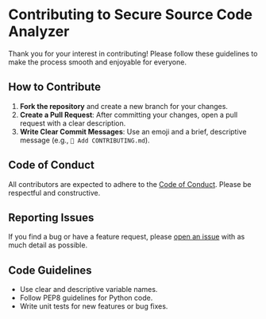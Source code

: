 # Contributing to Secure Source Code Analyzer

Thank you for your interest in contributing! Please follow these guidelines to make the process smooth and enjoyable for everyone.

## How to Contribute

1. **Fork the repository** and create a new branch for your changes.
2. **Create a Pull Request**: After committing your changes, open a pull request with a clear description.
3. **Write Clear Commit Messages**: Use an emoji and a brief, descriptive message (e.g., `📝 Add CONTRIBUTING.md`).

## Code of Conduct

All contributors are expected to adhere to the [Code of Conduct](./CODE_OF_CONDUCT.md). Please be respectful and constructive.

## Reporting Issues

If you find a bug or have a feature request, please [open an issue](https://github.com/bvvard/secure-source-code-analyzer/issues) with as much detail as possible.

## Code Guidelines

- Use clear and descriptive variable names.
- Follow PEP8 guidelines for Python code.
- Write unit tests for new features or bug fixes.
